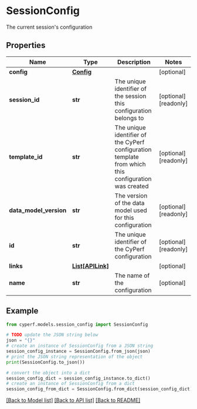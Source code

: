 # SessionConfig

The current session's configuration

## Properties

Name | Type | Description | Notes
------------ | ------------- | ------------- | -------------
**config** | [**Config**](Config.md) |  | [optional] 
**session_id** | **str** | The unique identifier of the session this configuration belongs to | [optional] [readonly] 
**template_id** | **str** | The unique identifier of the CyPerf configuration template from which this configuration was created | [optional] [readonly] 
**data_model_version** | **str** | The version of the data model used for this configuration | [optional] [readonly] 
**id** | **str** | The unique identifier of the CyPerf configuration | [optional] [readonly] 
**links** | [**List[APILink]**](APILink.md) |  | [optional] 
**name** | **str** | The name of the configuration | [optional] 

## Example

```python
from cyperf.models.session_config import SessionConfig

# TODO update the JSON string below
json = "{}"
# create an instance of SessionConfig from a JSON string
session_config_instance = SessionConfig.from_json(json)
# print the JSON string representation of the object
print(SessionConfig.to_json())

# convert the object into a dict
session_config_dict = session_config_instance.to_dict()
# create an instance of SessionConfig from a dict
session_config_from_dict = SessionConfig.from_dict(session_config_dict)
```
[[Back to Model list]](../README.md#documentation-for-models) [[Back to API list]](../README.md#documentation-for-api-endpoints) [[Back to README]](../README.md)


